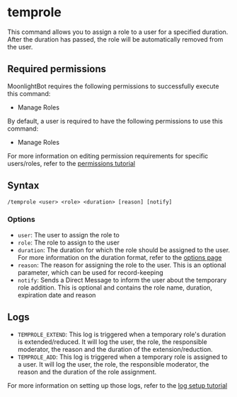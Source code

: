 # temprole

This command allows you to assign a role to a user for a specified duration. After the duration has passed, the role
will be automatically removed from the user.

## Required permissions

MoonlightBot requires the following permissions to successfully execute this command:

* Manage Roles

By default, a user is required to have the following permissions to use this command:

* Manage Roles

For more information on editing permission requirements for specific users/roles, refer to
the [permissions tutorial](../start-up/permission-tutorial.md)

## Syntax

```text
/temprole <user> <role> <duration> [reason] [notify]
```

### Options

* `user`: The user to assign the role to
* `role`: The role to assign to the user
* `duration`: The duration for which the role should be assigned to the user. For more information on the duration
  format, refer to the [options page](../start-up/options.md#durations)
* `reason`: The reason for assigning the role to the user. This is an optional parameter, which can be used for
  record-keeping
* `notify`: Sends a Direct Message to inform the user about the temporary role addition. This is optional and contains the role name, duration, expiration date and reason

## Logs

* `TEMPROLE_EXTEND`: This log is triggered when a temporary role's duration is extended/reduced.
  It will log the user, the role, the responsible moderator, the reason and the duration of the extension/reduction.
* `TEMPROLE_ADD`: This log is triggered when a temporary role is assigned to a user.
  It will log the user, the role, the responsible moderator, the reason and the duration of the role assignment.

For more information on setting up those logs, refer to the [log setup tutorial](../README.md#logging)

